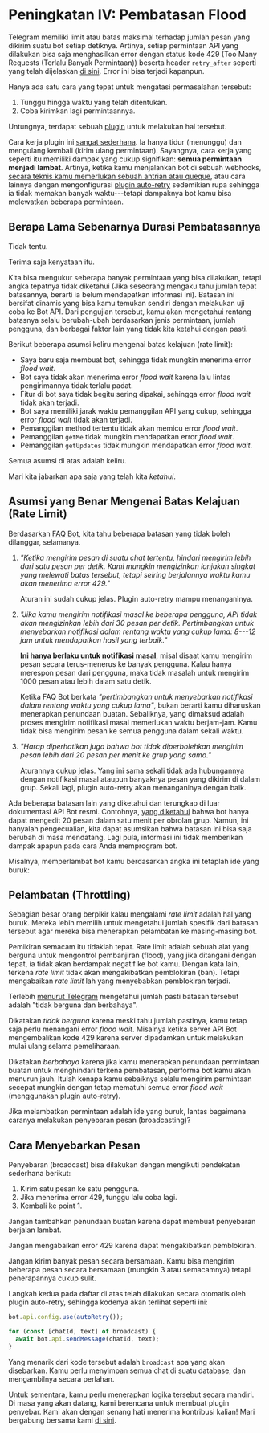 # Peningkatan IV: Pembatasan Flood

Telegram memiliki limit atau batas maksimal terhadap jumlah pesan yang dikirim suatu bot setiap detiknya.
Artinya, setiap permintaan API yang dilakukan bisa saja menghasilkan error dengan status kode 429 (Too Many Requests (Terlalu Banyak Permintaan)) beserta header `retry_after` seperti yang telah dijelaskan [di sini](https://core.telegram.org/bots/api#responseparameters).
Error ini bisa terjadi kapanpun.

Hanya ada satu cara yang tepat untuk mengatasi permasalahan tersebut:

1. Tunggu hingga waktu yang telah ditentukan.
2. Coba kirimkan lagi permintaannya.

Untungnya, terdapat sebuah [plugin](../plugins/auto-retry) untuk melakukan hal tersebut.

Cara kerja plugin ini [sangat sederhana](https://github.com/grammyjs/auto-retry/blob/main/src/index.ts).
Ia hanya tidur (menunggu) dan mengulang kembali (kirim ulang permintaan).
Sayangnya, cara kerja yang seperti itu memiliki dampak yang cukup signifikan: **semua permintaan menjadi lambat**.
Artinya, ketika kamu menjalankan bot di sebuah webhooks, [secara teknis kamu memerlukan sebuah antrian atau queque](../guide/deployment-types#mengakhiri-request-webhook-tepat-waktu), atau cara lainnya dengan mengonfigurasi [plugin auto-retry](../plugins/auto-retry) sedemikian rupa sehingga ia tidak memakan banyak waktu---tetapi dampaknya bot kamu bisa melewatkan beberapa permintaan.

## Berapa Lama Sebenarnya Durasi Pembatasannya

Tidak tentu.

Terima saja kenyataan itu.

Kita bisa mengukur seberapa banyak permintaan yang bisa dilakukan, tetapi angka tepatnya tidak diketahui (Jika seseorang mengaku tahu jumlah tepat batasannya, berarti ia belum mendapatkan informasi ini).
Batasan ini bersifat dinamis yang bisa kamu temukan sendiri dengan melakukan uji coba ke Bot API.
Dari pengujian tersebut, kamu akan mengetahui rentang batasnya selalu berubah-ubah berdasarkan jenis permintaan, jumlah pengguna, dan berbagai faktor lain yang tidak kita ketahui dengan pasti.

Berikut beberapa asumsi keliru mengenai batas kelajuan (rate limit):

- Saya baru saja membuat bot, sehingga tidak mungkin menerima error _flood wait_.
- Bot saya tidak akan menerima error _flood wait_ karena lalu lintas pengirimannya tidak terlalu padat.
- Fitur di bot saya tidak begitu sering dipakai, sehingga error _flood wait_ tidak akan terjadi.
- Bot saya memiliki jarak waktu pemanggilan API yang cukup, sehingga error _flood wait_ tidak akan terjadi.
- Pemanggilan method tertentu tidak akan memicu error _flood wait_.
- Pemanggilan `getMe` tidak mungkin mendapatkan error _flood wait_.
- Pemanggilan `getUpdates` tidak mungkin mendapatkan error _flood wait_.

Semua asumsi di atas adalah keliru.

Mari kita jabarkan apa saja yang telah kita _ketahui_.

## Asumsi yang Benar Mengenai Batas Kelajuan (Rate Limit)

Berdasarkan [FAQ Bot](https://core.telegram.org/bots/faq#my-bot-is-hitting-limits-how-do-i-avoid-this), kita tahu beberapa batasan yang tidak boleh dilanggar, selamanya.

1. _"Ketika mengirim pesan di suatu chat tertentu, hindari mengirim lebih dari satu pesan per detik. Kami mungkin mengizinkan lonjakan singkat yang melewati batas tersebut, tetapi seiring berjalannya waktu kamu akan menerima error 429."_

   Aturan ini sudah cukup jelas. Plugin auto-retry mampu menanganinya.

2. _"Jika kamu mengirim notifikasi masal ke beberapa pengguna, API tidak akan mengizinkan lebih dari 30 pesan per detik. Pertimbangkan untuk menyebarkan notifikasi dalam rentang waktu yang cukup lama: 8---12 jam untuk mendapatkan hasil yang terbaik."_

   **Ini hanya berlaku untuk notifikasi masal**, misal disaat kamu mengirim pesan secara terus-menerus ke banyak pengguna.
   Kalau hanya merespon pesan dari pengguna, maka tidak masalah untuk mengirim 1000 pesan atau lebih dalam satu detik.

   Ketika FAQ Bot berkata _"pertimbangkan untuk menyebarkan notifikasi dalam rentang waktu yang cukup lama"_, bukan berarti kamu diharuskan menerapkan penundaan buatan.
   Sebaliknya, yang dimaksud adalah proses mengirim notifikasi masal memerlukan waktu berjam-jam.
   Kamu tidak bisa mengirim pesan ke semua pengguna dalam sekali waktu.

3. _"Harap diperhatikan juga bahwa bot tidak diperbolehkan mengirim pesan lebih dari 20 pesan per menit ke grup yang sama."_

   Aturannya cukup jelas.
   Yang ini sama sekali tidak ada hubungannya dengan notifikasi masal ataupun banyaknya pesan yang dikirim di dalam grup.
   Sekali lagi, plugin auto-retry akan menanganinya dengan baik.

Ada beberapa batasan lain yang diketahui dan terungkap di luar dokumentasi API Bot resmi.
Contohnya, [yang diketahui](https://t.me/tdlibchat/146123) bahwa bot hanya dapat mengedit 20 pesan dalam satu menit per obrolan grup.
Namun, ini hanyalah pengecualian, kita dapat asumsikan bahwa batasan ini bisa saja berubah di masa mendatang.
Lagi pula, informasi ini tidak memberikan dampak apapun pada cara Anda memprogram bot.

Misalnya, memperlambat bot kamu berdasarkan angka ini tetaplah ide yang buruk:

## Pelambatan (Throttling)

Sebagian besar orang berpikir kalau mengalami _rate limit_ adalah hal yang buruk.
Mereka lebih memilih untuk mengetahui jumlah spesifik dari batasan tersebut agar mereka bisa menerapkan pelambatan ke masing-masing bot.

Pemikiran semacam itu tidaklah tepat.
Rate limit adalah sebuah alat yang berguna untuk mengontrol pembanjiran (flood), yang jika ditangani dengan tepat, ia tidak akan berdampak negatif ke bot kamu.
Dengan kata lain, terkena _rate limit_ tidak akan mengakibatkan pemblokiran (ban).
Tetapi mengabaikan _rate limit_ lah yang menyebabkan pemblokiran terjadi.

Terlebih [menurut Telegram](https://t.me/tdlibchat/47285) mengetahui jumlah pasti batasan tersebut adalah "tidak berguna dan berbahaya".

Dikatakan _tidak berguna_ karena meski tahu jumlah pastinya, kamu tetap saja perlu menangani error _flood wait_.
Misalnya ketika server API Bot mengembalikan kode 429 karena server dipadamkan untuk melakukan mulai ulang selama pemeliharaan.

Dikatakan _berbahaya_ karena jika kamu menerapkan penundaan permintaan buatan untuk menghindari terkena pembatasan, performa bot kamu akan menurun jauh.
Itulah kenapa kamu sebaiknya selalu mengirim permintaan secepat mungkin dengan tetap mematuhi semua error _flood wait_ (menggunakan plugin auto-retry).

Jika melambatkan permintaan adalah ide yang buruk, lantas bagaimana caranya melakukan
penyebaran pesan (broadcasting)?

## Cara Menyebarkan Pesan

Penyebaran (broadcast) bisa dilakukan dengan mengikuti pendekatan sederhana berikut:

1. Kirim satu pesan ke satu pengguna.
2. Jika menerima error 429, tunggu lalu coba lagi.
3. Kembali ke point 1.

Jangan tambahkan penundaan buatan karena dapat membuat penyebaran berjalan lambat.

Jangan mengabaikan error 429 karena dapat mengakibatkan pemblokiran.

Jangan kirim banyak pesan secara bersamaan.
Kamu bisa mengirim beberapa pesan secara bersamaan (mungkin 3 atau semacamnya) tetapi penerapannya cukup sulit.

Langkah kedua pada daftar di atas telah dilakukan secara otomatis oleh plugin auto-retry, sehingga kodenya akan terlihat seperti ini:

```ts
bot.api.config.use(autoRetry());

for (const [chatId, text] of broadcast) {
  await bot.api.sendMessage(chatId, text);
}
```

Yang menarik dari kode tersebut adalah `broadcast` apa yang akan disebarkan.
Kamu perlu menyimpan semua chat di suatu database, dan mengambilnya secara perlahan.

Untuk sementara, kamu perlu menerapkan logika tersebut secara mandiri.
Di masa yang akan datang, kami berencana untuk membuat plugin penyebar.
Kami akan dengan senang hati menerima kontribusi kalian!
Mari bergabung bersama kami [di sini](https://t.me/grammyjs).

